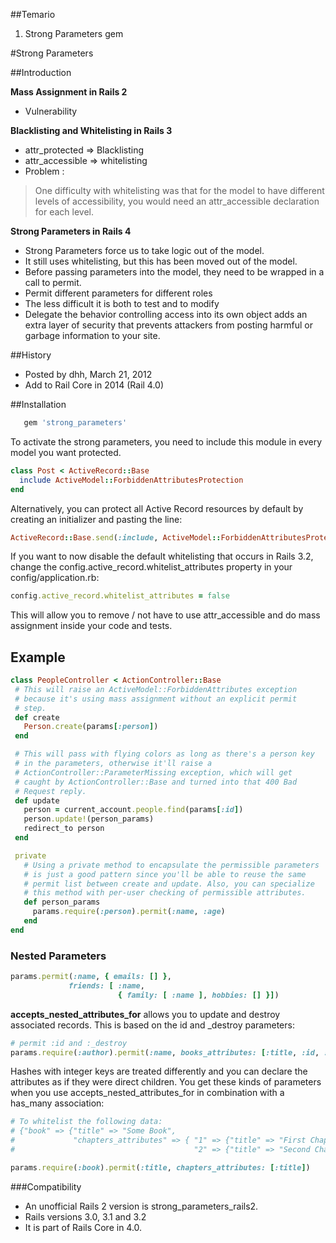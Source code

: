 ##Temario
1. Strong Parameters gem

#Strong Parameters



##Introduction

**Mass Assignment in Rails 2**
- Vulnerability

**Blacklisting and Whitelisting in Rails 3**

- attr_protected =>  Blacklisting
- attr_accessible =>  whitelisting
- Problem :
 
> One difficulty with whitelisting was that for the model to have different levels of accessibility, you would need an attr_accessible declaration for each level.

**Strong Parameters in Rails 4**
- Strong Parameters force us to take logic out of the model.
- It still uses whitelisting, but this has been moved out of the model.
- Before passing parameters into the model, they need to be wrapped in a call to permit.
- Permit different parameters for different roles
- The less difficult it is both to test and to modify
- Delegate the behavior controlling access into its own object
adds an extra layer of security that prevents attackers from posting harmful or garbage information to your site.


##History
- Posted by dhh, March 21, 2012
- Add to Rail Core in 2014 (Rail 4.0)

##Installation
 ```ruby
    gem 'strong_parameters'
```

To activate the strong parameters, you need to include this module in every model you want protected.
 
```ruby
class Post < ActiveRecord::Base
  include ActiveModel::ForbiddenAttributesProtection
end
```
Alternatively, you can protect all Active Record resources by default by creating an initializer and pasting the line:
 ```ruby
ActiveRecord::Base.send(:include, ActiveModel::ForbiddenAttributesProtection)
 ```
If you want to now disable the default whitelisting that occurs in Rails 3.2, change the config.active_record.whitelist_attributes property in your config/application.rb:
 ```ruby
config.active_record.whitelist_attributes = false
 ```
This will allow you to remove / not have to use attr_accessible and do mass assignment inside your code and tests.

## Example

 ```ruby
class PeopleController < ActionController::Base
  # This will raise an ActiveModel::ForbiddenAttributes exception
  # because it's using mass assignment without an explicit permit
  # step.
  def create
    Person.create(params[:person])
  end

  # This will pass with flying colors as long as there's a person key
  # in the parameters, otherwise it'll raise a
  # ActionController::ParameterMissing exception, which will get
  # caught by ActionController::Base and turned into that 400 Bad
  # Request reply.
  def update
    person = current_account.people.find(params[:id])
    person.update!(person_params)
    redirect_to person
  end

  private
    # Using a private method to encapsulate the permissible parameters
    # is just a good pattern since you'll be able to reuse the same
    # permit list between create and update. Also, you can specialize
    # this method with per-user checking of permissible attributes.
    def person_params
      params.require(:person).permit(:name, :age)
    end
end
 ```

### Nested Parameters
 ```ruby
params.permit(:name, { emails: [] },
              friends: [ :name,
                         { family: [ :name ], hobbies: [] }])
 ```

**accepts_nested_attributes_for** allows you to update and destroy associated records. This is based on the id and _destroy parameters:
 ```ruby
# permit :id and :_destroy
params.require(:author).permit(:name, books_attributes: [:title, :id, :_destroy])
 ```
Hashes with integer keys are treated differently and you can declare the attributes as if they were direct children. You get these kinds of parameters when you use accepts_nested_attributes_for in combination with a has_many association:

 ```ruby
# To whitelist the following data:
# {"book" => {"title" => "Some Book",
#             "chapters_attributes" => { "1" => {"title" => "First Chapter"},
#                                        "2" => {"title" => "Second Chapter"}}}}

params.require(:book).permit(:title, chapters_attributes: [:title])
 ```

###Compatibility

- An unofficial Rails 2 version is strong_parameters_rails2.
- Rails versions 3.0, 3.1 and 3.2
- It is part of Rails Core in 4.0.
